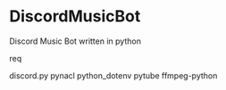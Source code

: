 # DiscordMusicBot
Discord Music Bot written in python

req

discord.py
pynacl
python_dotenv
pytube
ffmpeg-python
